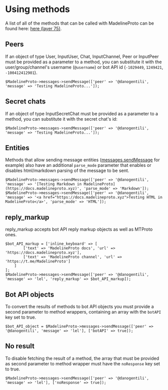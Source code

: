 # Using methods

A list of all of the methods that can be called with MadelineProto can be found here: [here (layer 75)](https://docs.madelineproto.xyz/API_docs/).

## Peers
If an object of type User, InputUser, Chat, InputChannel, Peer or InputPeer must be provided as a parameter to a method, you can substitute it with the user/group/channel's username (`@username`) or bot API id (`-1029449`, `1249421`, `-100412412901`).  

```
$MadelineProto->messages->sendMessage(['peer' => '@danogentili', 'message' => 'Testing MadelineProto...']);
```

## Secret chats
If an object of type InputSecretChat must be provided as a parameter to a method, you can substitute it with the secret chat's id:

```
$MadelineProto->messages->sendMessage(['peer' => '@danogentili', 'message' => 'Testing MadelineProto...']);
```


## Entities
Methods that allow sending message entities ([messages.sendMessage](http://docs.madelineproto.xyz/API_docs/methods/messages_sendMessage.html) for example) also have an additional `parse_mode` parameter that enables or disables html/markdown parsing of the message to be sent.

```
$MadelineProto->messages->sendMessage(['peer' => '@danogentili', 'message' => '[Testing Markdown in MadelineProto](https://docs.madelineproto.xyz)', 'parse_mode' => 'Markdown']);
$MadelineProto->messages->sendMessage(['peer' => '@danogentili', 'message' => '<a href="https://docs.madelineproto.xyz">Testing HTML in MadelineProto</a>', 'parse_mode' => 'HTML']);
```



## reply_markup
reply_markup accepts bot API reply markup objects as well as MTProto ones.

```
$bot_API_markup = ['inline_keyboard' => [
        ['text' => 'MadelineProto docs', 'url' => 'https://docs.madelineproto.xyz'],
        ['text' => 'MadelineProto channel', 'url' => 'https://t.me/MadelineProto']
    ]
];
$MadelineProto->messages->sendMessage(['peer' => '@danogentili', 'message' => 'lel', 'reply_markup' => $bot_API_markup]);
```


## Bot API objects
To convert the results of methods to bot API objects you must provide a second parameter to method wrappers, containing an array with the `botAPI` key set to true.

```
$bot_API_object = $MadelineProto->messages->sendMessage(['peer' => '@danogentili', 'message' => 'lel'], ['botAPI' => true]);
```


## No result
To disable fetching the result of a method, the array that must be provided as second parameter to method wrapper must have the `noResponse` key set to true.

```
$MadelineProto->messages->sendMessage(['peer' => '@danogentili', 'message' => 'lel'], ['noResponse' => true]);
```


